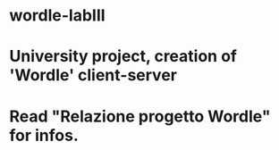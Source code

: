 # wordle-labIII
# University project, creation of 'Wordle' client-server
# Read "Relazione progetto Wordle" for infos.
